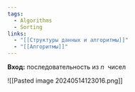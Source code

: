 ```yaml
---
tags:
  - Algorithms
  - Sorting
links:
  - "[[Структуры данных и алгоритмы]]"
  - "[[Алгоритмы]]"
---
```

**Вход:** последовательность из $n$  чисел

![[Pasted image 20240514123016.png]]
